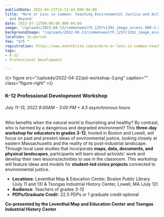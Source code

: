 ```yaml
---
publishDate: 2022-04-13T15:13:44.000-04:00
title: 'More or Less in Common: Teaching Environmental Justice and Activism in Massachusetts
  and Beyond'
date: 2022-07-11T09:00:00.000-04:00
image: "/uploads/2022-04-13/commonwealth_1257c139z_image_access_800-1-2.jpg"
backgroundImage: "/uploads/2022-04-13/commonwealth_1257c139z_image_access_800-1-2.jpg"
location: In-person
fee: "$75 "
registration: https://www.eventbrite.com/e/more-or-less-in-common-teaching-environmental-justice-and-activism-tickets-320876579487
tags:
- K-12
- Professional Development

---
```

{{< figure src="/uploads/2022-04-22/pd-workshop-3.png" caption="" class="figure-right" >}}

### K-12 Professional Development Workshop

###### July 11-13, 2022 9:00AM - 3:00 PM + 4.5 asynchronous hours

Who benefits when the natural world is flourishing and healthy? By contrast, who is harmed by a dangerous and degraded environment? This **three-day workshop for educators in grades 3-12**, hosted in Boston and Lowell, will focus on past and present ideas of environmental justice, looking closely at eastern Massachusetts and the reality of its post-industrial landscape. Through local case studies that incorporate **maps, data, documents, and physical landscapes**, participants will learn about activists' work and develop their own lessons/activities to use in the classroom. This workshop will feature ideas and models for **student-led civics projects** connected to environmental justice.

* **Locations**: Leventhal Map & Education Center, Boston Public Library (July 11 and 13) & Tsongas Industrial History Center, Lowell, MA (July 12)
* **Audience**: Teachers of grades 3-12
* **PDPs/Graduate Credi**t: 22.5 PDPs or 1 graduate credit optional

**Co-presented by the Leventhal Map and Education Center and Tsongas Industrial History Center**